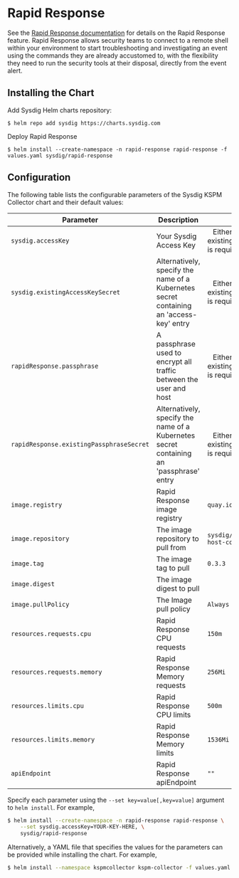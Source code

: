 # Rapid Response

See the [Rapid Response documentation](https://docs.sysdig.com/en/docs/sysdig-secure/investigate/rapid-response/) for details on the Rapid Response feature.
Rapid Response allows security teams to connect to a remote shell within your environment to start troubleshooting and investigating an event using the
commands they are already accustomed to, with the flexibility they need to run the security tools at their disposal, directly from the event alert.



## Installing the Chart

Add Sysdig Helm charts repository:

```
$ helm repo add sysdig https://charts.sysdig.com
```

Deploy Rapid Response

```
$ helm install --create-namespace -n rapid-response rapid-response -f values.yaml sysdig/rapid-response
```

## Configuration

The following table lists the configurable parameters of the Sysdig KSPM Collector chart and their default values:

| Parameter                                | Description                                                                             | Default                                                       |
|------------------------------------------|-----------------------------------------------------------------------------------------|---------------------------------------------------------------|
| `sysdig.accessKey`                       | Your Sysdig Access Key                                                                  | ` ` Either accessKey or existingAccessKeySecret is required   |
| `sysdig.existingAccessKeySecret`         | Alternatively, specify the name of a Kubernetes secret containing an 'access-key' entry | ` ` Either accessKey or existingAccessKeySecret is required   |
| `rapidResponse.passphrase`               | A passphrase used to encrypt all traffic between the user and host                      | ` ` Either passphrase or existingPassphraseSecret is required |
| `rapidResponse.existingPassphraseSecret` | Alternatively, specify the name of a Kubernetes secret containing an 'passphrase' entry | ` ` Either passphrase or existingPassphraseSecret is required |
| `image.registry`                         | Rapid Response image registry                                                           | `quay.io`                                                     |
| `image.repository`                       | The image repository to pull from                                                       | `sysdig/rapid-response-host-component`                        |
| `image.tag`                              | The image tag to pull                                                                   | `0.3.3`                                                       |
| `image.digest`                           | The image digest to pull                                                                | ` `                                                           |
| `image.pullPolicy`                       | The Image pull policy                                                                   | `Always`                                                      |
| `resources.requests.cpu`                 | Rapid Response CPU requests                                                             | `150m`                                                        |
| `resources.requests.memory`              | Rapid Response Memory requests                                                          | `256Mi`                                                       |
| `resources.limits.cpu`                   | Rapid Response CPU limits                                                               | `500m`                                                        |
| `resources.limits.memory`                | Rapid Response Memory limits                                                            | `1536Mi`                                                      |
| `apiEndpoint`                            | Rapid Response apiEndpoint                                                              | `""`                                                          |

Specify each parameter using the `--set key=value[,key=value]` argument to `helm install`. For example,

```bash
$ helm install --create-namespace -n rapid-response rapid-response \
    --set sysdig.accessKey=YOUR-KEY-HERE, \
    sysdig/rapid-response
```

Alternatively, a YAML file that specifies the values for the parameters can be provided while installing the chart. For
example,

```bash
$ helm install --namespace kspmcollector kspm-collector -f values.yaml sysdig/kspm-collector
```